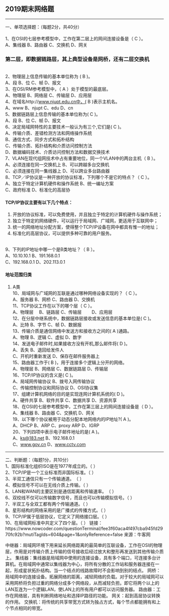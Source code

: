 ## 2019期末网络题
<hr>一、单项选择题：（每题2分，共40分）
<br><br>1、在OSI的七层参考模型中，工作在第二层上的网间连接设备是（  C   ）。
<br>A、集线器        B、路由器      C、交换机         D、网关

### 第二层，即数据链路层，其上典型设备是网桥，还有二层交换机
<br>2、物理层上信息传输的基本单位称为 (  B    )。
<br>A、段            B、位          C、帧             D、报文
<br>3、在OSI/RM参考模型中，（  A  ）处于模型的最底层。
<br>A、物理层        B、网络层       C、传输层         D、应用层
<br>4、在域名http://www.njupt.edu.cn中，(  B   )表示主机名。
<br>A、www      B、njupt       C、edu      D、cn
<br>5、数据链路层上信息传输的基本单位称为(  C   )。
<br>A、段            B、位           C、帧          D、报文
<br>6、决定局域网特性的主要技术一般认为有三个,它们是(  C   )。
<br>A、传输介质、差错检测方法和网络操作系统
<br>B、通信方式、同步方式和拓朴结构
<br>C、传输介质、拓扑结构和介质访问控制方法
<br>D、数据编码技术、介质访问控制方法和数据交换技术
<br>7、VLAN在现代组网技术中占有重要地位，同一个VLAN中的两台主机（  B  ）。
<br>A、必须连接在同一交换机上      B、可以跨越多台交换机
<br>C、必须连接在同一集线器上      D、可以跨业多台路由器
<br>8、TCP／IP协议是一种开放的协议标准，下列哪个不是它的特点？（  C  ）。
<br>A、独立于特定计算机硬件和操作系统      B、统一编址方案
<br>C、政府标准         D、标准化的高层协

#### TCP/IP协议主要有以下几个特点：
1. 开放的协议标准，可以免费使用，并且独立于特定的计算机硬件与操作系统；
2. 独立于特定的网络硬件，可以运行于局域网、广域网，更适用于互联网中；
3. 统一的网络地址分配方案，使得整个TCP/IP设备在网中都具有惟一的地址；
4. 标准化的高层协议，可以提供多种可靠的用户服务。

<br>9、下列的IP地址中哪一个是B类地址？（  B  ）。
<br>A、10.10.10.1         B、191.168.0.1
<br>C、192.168.0.1        D、202.113.0.1

#### 地址范围归类
1. A类
<br>10、局域网与广域网的互联是通过哪种网络设备实现的？（  C  ）。
<br>A、服务器      B、网桥      C、路由器      D、交换机
<br>11、TCP协议工作在以下的哪个层（  C ）。
<br>A、物理层　    B、链路层    C、传输层　　  D、应用层
<br>12、在分层中继系统中，数据链路层接收或发送信息的基本单位是(   C  )。
<br>A、比特      B、字节      C、帧      D、数据报
<br>13、传输介质是通信网络中发送方和接收方之间的(  A  )通路。
<br>A、物理      B、逻辑      C、虚拟      D、数字
<br>14、发送电子邮件时,如果接收方没有开机,那么邮件将(   D  )。
<br>A、丢失                 B、退回给发件人
<br>C、开机时重新发送       D、保存在邮件服务器上
<br>15、路由器工作于(  B   )，用于连接多个逻辑上分开的网络。
<br>A、物理层    B、网络层     C、数据链路层     D、传输层
<br>16、TCP/IP协议的含义是(  C   )。
<br>A、局域网传输协议               B、拨号入网传输协议
<br>C、传输控制协议和网际协议       D、OSI协议集
<br>17、组建计算机网络的目的是实现连网计算机系统的(  D    )。
<br>A、硬件共享      B、软件共享      C、数据共享      D、资源共享
<br>18、在OSI的七层参考模型中，工作在第三层上的网间连接设备是（   D  ）。
<br>A、集线器        B、路由器       C、交换机       D、网关
<br>19、以下哪个协议被用于动态分配本地网络内的IP地址?(   A   )。
<br>A、DHCP     B、ARP      C、proxy ARP      D、IGRP
<br>20、下列四项中表示电子邮件地址的是(  A  )。
<br>A、ks@183.net       B、192.168.0.1
<br>C、www.gov.cn       D、www.cctv.com
<hr>二、判断题：（每题1分，共10分）
<br>1、国际标准化组织ISO是在1977年成立的。（    ）
<br>2、TCP/IP是一个工业标准而非国际标准。（     ）
<br>3、半双工通信只有一个传输通道。　（     ）
<br>4、模拟信号不可以在无线介质上传输。（      ）
<br>5、LAN和WAN的主要区别是通信距离和传输速率。　（      ）
<br>6、双绞线不仅可以传输数字信号，而且也可以传输模拟信号。（      ）
<br>7、半双工与全双工都有两个传输通道。（      ）
<br>8、星形结构的网络采用的是广播式的传播方式。（     ）
<br>9、TCP/IP属于低层协议，它定义了网络接口层。（    ）
<br>10、在局域网标准中共定义了四个层。（    ） 
链接：https://www.nowcoder.com/questionTerminal/fee3f60aca4f497cba945fd2970fc92b?mutiTagIds=604&page=1&onlyReference=false
来源：牛客网

中继器：局域网环境下用来延长网络距离的最简单的互联设备，工作在OSI的物理层，作用是对传输介质上传输的信号接收后经过放大和整形再发送到其他传输介质上。
集线器：集线器是局域网中使用的连接设备，具有多个端口，可连接多台计算机。在局域网中通常以集线器为中心，将所有分散的工作站和服务器连接在一起，形成星状拓扑结构。当一个结点的线路故障时不会影响到别的结点。
网桥：局域网中的连接设备。拓展网络的距离，减轻网络的负载。对于较大的局域网可以采用网桥将负担过重的网络分成多个网络段，从而减轻负担。即它将两个以上的LAN互连为一个逻辑LAN，使LAN上的所有用户都可以访问服务器。
路由器：工作在网络层，具有判断网络地址和选择IP路径的功能。
网关：起到高层协议转换的作用。
交换机：将传统的共享带宽方式转为独占方式，每个节点都能拥有和上个节点相同的带宽。
